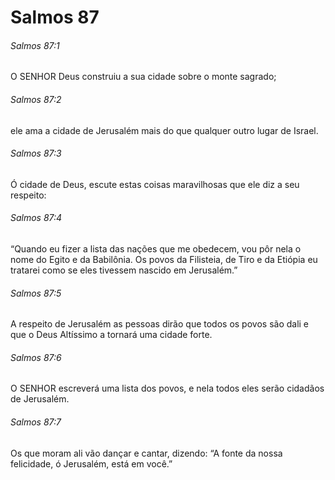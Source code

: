# Salmos 87

###### Salmos 87:1

O SENHOR Deus construiu a sua cidade sobre o monte sagrado;

###### Salmos 87:2

ele ama a cidade de Jerusalém mais do que qualquer outro lugar de Israel.

###### Salmos 87:3

Ó cidade de Deus, escute estas coisas maravilhosas que ele diz a seu respeito:

###### Salmos 87:4

“Quando eu fizer a lista das nações que me obedecem, vou pôr nela o nome do Egito e da Babilônia. Os povos da Filisteia, de Tiro e da Etiópia eu tratarei como se eles tivessem nascido em Jerusalém.”

###### Salmos 87:5

A respeito de Jerusalém as pessoas dirão que todos os povos são dali e que o Deus Altíssimo a tornará uma cidade forte.

###### Salmos 87:6

O SENHOR escreverá uma lista dos povos, e nela todos eles serão cidadãos de Jerusalém.

###### Salmos 87:7

Os que moram ali vão dançar e cantar, dizendo: “A fonte da nossa felicidade, ó Jerusalém, está em você.”

